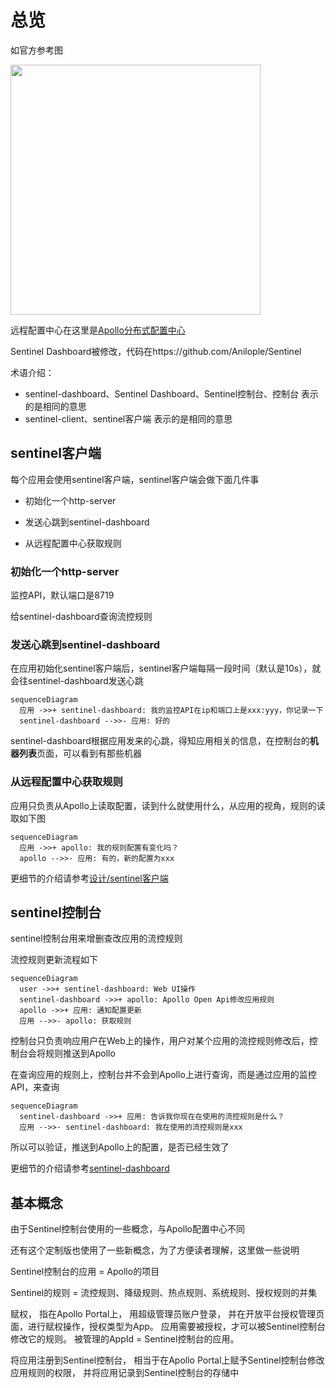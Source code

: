 # 总览


如官方参考图

<img height="400" src="https://user-images.githubusercontent.com/9434884/53381986-a0b73f00-39ad-11e9-90cf-b49158ae4b6f.png"/>

远程配置中心在这里是[Apollo分布式配置中心](https://github.com/ctripcorp/apollo/)

Sentinel Dashboard被修改，代码在https://github.com/Anilople/Sentinel

术语介绍：

* sentinel-dashboard、Sentinel Dashboard、Sentinel控制台、控制台 表示的是相同的意思
* sentinel-client、sentinel客户端 表示的是相同的意思

## sentinel客户端

每个应用会使用sentinel客户端，sentinel客户端会做下面几件事

* 初始化一个http-server

* 发送心跳到sentinel-dashboard

* 从远程配置中心获取规则

### 初始化一个http-server

监控API，默认端口是8719

给sentinel-dashboard查询流控规则

### 发送心跳到sentinel-dashboard

在应用初始化sentinel客户端后，sentinel客户端每隔一段时间（默认是10s），就会往sentinel-dashboard发送心跳

```mermaid
sequenceDiagram
  应用 ->>+ sentinel-dashboard: 我的监控API在ip和端口上是xxx:yyy，你记录一下
  sentinel-dashboard -->>- 应用: 好的
```

sentinel-dashboard根据应用发来的心跳，得知应用相关的信息，在控制台的**机器列表**页面，可以看到有那些机器

### 从远程配置中心获取规则

应用只负责从Apollo上读取配置，读到什么就使用什么，从应用的视角，规则的读取如下图

```mermaid
sequenceDiagram
  应用 ->>+ apollo: 我的规则配置有变化吗？
  apollo -->>- 应用: 有的，新的配置为xxx
```

更细节的介绍请参考[设计/sentinel客户端](zh/design/sentinel-client)

## sentinel控制台

sentinel控制台用来增删查改应用的流控规则

流控规则更新流程如下

```mermaid
sequenceDiagram
  user ->>+ sentinel-dashboard: Web UI操作
  sentinel-dashboard ->>+ apollo: Apollo Open Api修改应用规则
  apollo ->>+ 应用: 通知配置更新
  应用 -->>- apollo: 获取规则
```



控制台只负责响应用户在Web上的操作，用户对某个应用的流控规则修改后，控制台会将规则推送到Apollo

在查询应用的规则上，控制台并不会到Apollo上进行查询，而是通过应用的监控API，来查询

```mermaid
sequenceDiagram
  sentinel-dashboard ->>+ 应用: 告诉我你现在在使用的流控规则是什么？
  应用 -->>- sentinel-dashboard: 我在使用的流控规则是xxx
```

所以可以验证，推送到Apollo上的配置，是否已经生效了

更细节的介绍请参考[sentinel-dashboard](zh/design/sentinel-dashboard)

## 基本概念

由于Sentinel控制台使用的一些概念，与Apollo配置中心不同

还有这个定制版也使用了一些新概念，为了方便读者理解，这里做一些说明

Sentinel控制台的应用 = Apollo的项目

Sentinel的规则 = 流控规则、降级规则、热点规则、系统规则、授权规则的并集

赋权， 指在Apollo Portal上， 用超级管理员账户登录， 并在开放平台授权管理页面，进行赋权操作，授权类型为App。 应用需要被授权，才可以被Sentinel控制台修改它的规则。 被管理的AppId = Sentinel控制台的应用。

将应用注册到Sentinel控制台， 相当于在Apollo Portal上赋予Sentinel控制台修改应用规则的权限， 并将应用记录到Sentinel控制台的存储中